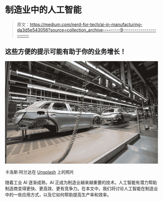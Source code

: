 # 制造业中的人工智能

> 原文：<https://medium.com/nerd-for-tech/ai-in-manufacturing-da3d5e543056?source=collection_archive---------9----------------------->

## 这些方便的提示可能有助于你的业务增长！

![](img/f8f845be8f92bf427b5246cefaa02a12.png)

卡洛斯·阿兰达在 [Unsplash](https://unsplash.com?utm_source=medium&utm_medium=referral) 上的照片

随着工业 AI 逐渐成熟，AI 正成为制造业越来越重要的技术。人工智能有潜力帮助制造商变得更快、更高效、更有竞争力。在本文中，我们将讨论人工智能在制造业中的一些应用方式，以及它如何帮助提高生产率和效率。